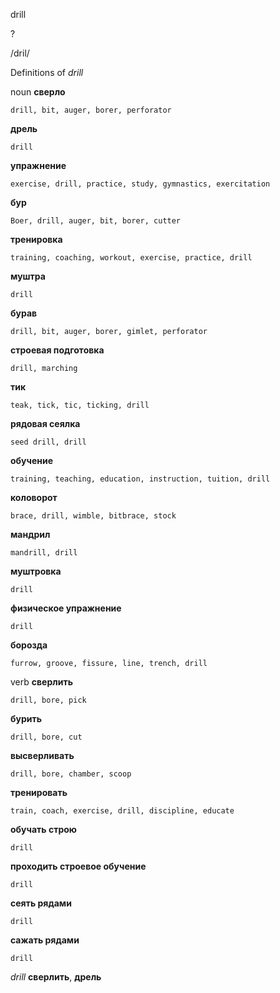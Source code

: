 drill

?

/dril/

Definitions of _drill_

noun
**сверло**

    drill, bit, auger, borer, perforator
**дрель**

    drill
**упражнение**

    exercise, drill, practice, study, gymnastics, exercitation
**бур**

    Boer, drill, auger, bit, borer, cutter
**тренировка**

    training, coaching, workout, exercise, practice, drill
**муштра**

    drill
**бурав**

    drill, bit, auger, borer, gimlet, perforator
**строевая подготовка**

    drill, marching
**тик**

    teak, tick, tic, ticking, drill
**рядовая сеялка**

    seed drill, drill
**обучение**

    training, teaching, education, instruction, tuition, drill
**коловорот**

    brace, drill, wimble, bitbrace, stock
**мандрил**

    mandrill, drill
**муштровка**

    drill
**физическое упражнение**

    drill
**борозда**

    furrow, groove, fissure, line, trench, drill

verb
**сверлить**

    drill, bore, pick
**бурить**

    drill, bore, cut
**высверливать**

    drill, bore, chamber, scoop
**тренировать**

    train, coach, exercise, drill, discipline, educate
**обучать строю**

    drill
**проходить строевое обучение**

    drill
**сеять рядами**

    drill
**сажать рядами**

    drill

_drill_
**сверлить**, **дрель**